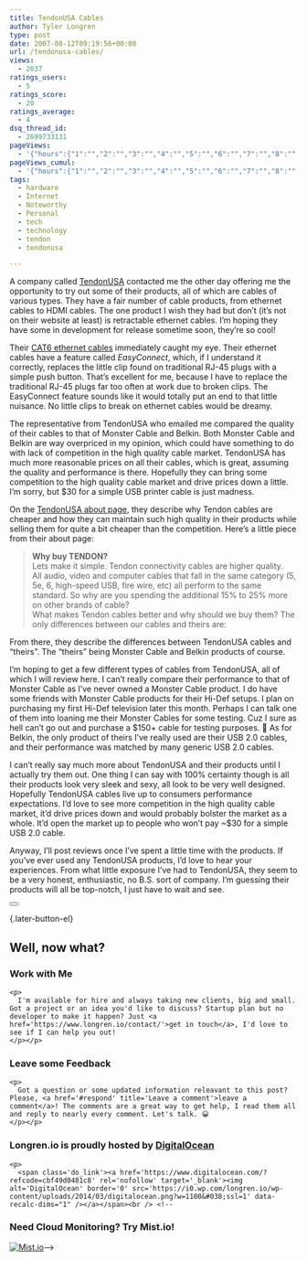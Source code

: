 ```yaml
---
title: TendonUSA Cables
author: Tyler Longren
type: post
date: 2007-08-12T09:19:56+00:00
url: /tendonusa-cables/
views:
  - 2037
ratings_users:
  - 5
ratings_score:
  - 20
ratings_average:
  - 4
dsq_thread_id:
  - 2699733131
pageViews:
  - '{"hours":{"1":"","2":"","3":"","4":"","5":"","6":"","7":"","8":"","9":"","10":"","11":"","12":"","13":"","14":"","15":"","16":"","17":"","18":"","19":"","20":"","21":"","22":"","23":"","24":"","25":"","26":"","27":"","28":"","29":"","30":"","31":"","32":"","33":"","34":"","35":"","36":"","37":"","38":"","39":"","40":"","41":"","42":"","43":"","44":"","45":"","46":"","47":""},"days":{"2":"","3":"","4":"","5":"","6":"","7":"","8":"","9":"","10":"","11":"","12":"","13":"","14":""},"weeks":{"3":"","4":"","5":"","6":"","7":"","8":"","9":"","10":"","11":"","12":""},"months":{"4":"","5":"","6":"","7":"","8":"","9":"","10":"","11":"","12":"","13":"","14":"","15":"","16":"","17":"","18":"","19":"","20":"","21":"","22":"","23":"","24":""}}'
pageViews_cumul:
  - '{"hours":{"1":"","2":"","3":"","4":"","5":"","6":"","7":"","8":"","9":"","10":"","11":"","12":"","13":"","14":"","15":"","16":"","17":"","18":"","19":"","20":"","21":"","22":"","23":"","24":"","25":"","26":"","27":"","28":"","29":"","30":"","31":"","32":"","33":"","34":"","35":"","36":"","37":"","38":"","39":"","40":"","41":"","42":"","43":"","44":"","45":"","46":"","47":""},"days":{"2":"","3":"","4":"","5":"","6":"","7":"","8":"","9":"","10":"","11":"","12":"","13":"","14":""},"weeks":{"3":"","4":"","5":"","6":"","7":"","8":"","9":"","10":"","11":"","12":""},"months":{"4":"","5":"","6":"","7":"","8":"","9":"","10":"","11":"","12":"","13":"","14":"","15":"","16":"","17":"","18":"","19":"","20":"","21":"","22":"","23":"","24":""}}'
tags:
  - hardware
  - Internet
  - Noteworthy
  - Personal
  - tech
  - technology
  - tendon
  - tendonusa

---
```

A company called [TendonUSA][1] contacted me the other day offering me the opportunity to try out some of their products, all of which are cables of various types. They have a fair number of cable products, from ethernet cables to HDMI cables. The one product I wish they had but don&#8217;t (it&#8217;s not on their website at least) is retractable ethernet cables. I&#8217;m hoping they have some in development for release sometime soon, they&#8217;re so cool!  
<!--adsense-->

  
Their [CAT6 ethernet cables][2] immediately caught my eye. Their ethernet cables have a feature called _EasyConnect_, which, if I understand it correctly, replaces the little clip found on traditional RJ-45 plugs with a simple push button. That&#8217;s excellent for me, because I have to replace the traditional RJ-45 plugs far too often at work due to broken clips. The EasyConnect feature sounds like it would totally put an end to that little nuisance. No little clips to break on ethernet cables would be dreamy.

The representative from TendonUSA who emailed me compared the quality of their cables to that of Monster Cable and Belkin. Both Monster Cable and Belkin are way overpriced in my opinion, which could have something to do with lack of competition in the high quality cable market. TendonUSA has much more reasonable prices on all their cables, which is great, assuming the quality and performance is there. Hopefully they can bring some competition to the high quality cable market and drive prices down a little. I&#8217;m sorry, but $30 for a simple USB printer cable is just madness.  
<!--adsense-->

  
On the [TendonUSA about page][3], they describe why Tendon cables are cheaper and how they can maintain such high quality in their products while selling them for quite a bit cheaper than the competition. Here&#8217;s a little piece from their about page:

> **Why buy TENDON?**  
> Lets make it simple. Tendon connectivity cables are higher quality.  
> All audio, video and computer cables that fall in the same category (5, 5e, 6, high-speed USB, fire wire, etc) all perform to the same standard. So why are you spending the additional 15% to 25% more on other brands of cable?  
> What makes Tendon cables better and why should we buy them? The only differences between our cables and theirs are:

From there, they describe the differences between TendonUSA cables and &#8220;theirs&#8221;. The &#8220;theirs&#8221; being Monster Cable and Belkin products of course. 

I&#8217;m hoping to get a few different types of cables from TendonUSA, all of which I will review here. I can&#8217;t really compare their performance to that of Monster Cable as I&#8217;ve never owned a Monster Cable product. I do have some friends with Monster Cable products for their Hi-Def setups. I plan on purchasing my first Hi-Def television later this month. Perhaps I can talk one of them into loaning me their Monster Cables for some testing. Cuz I sure as hell can&#8217;t go out and purchase a $150+ cable for testing purposes. 🙂 As for Belkin, the only product of theirs I&#8217;ve really used are their USB 2.0 cables, and their performance was matched by many generic USB 2.0 cables.

I can&#8217;t really say much more about TendonUSA and their products until I actually try them out. One thing I can say with 100% certainty though is all their products look very sleek and sexy, all look to be very well designed. Hopefully TendonUSA cables live up to consumers performance expectations. I&#8217;d love to see more competition in the high quality cable market, it&#8217;d drive prices down and would probably bolster the market as a whole. It&#8217;d open the market up to people who won&#8217;t pay ~$30 for a simple USB 2.0 cable.

Anyway, I&#8217;ll post reviews once I&#8217;ve spent a little time with the products. If you&#8217;ve ever used any TendonUSA products, I&#8217;d love to hear your experiences. From what little exposure I&#8217;ve had to TendonUSA, they seem to be a very honest, enthusiastic, no B.S. sort of company. I&#8217;m guessing their products will all be top-notch, I just have to wait and see. 

<div class="wpulike wpulike-default " >
  <div class="wp_ulike_general_class wp_ulike_is_not_liked">
    <button type="button"
					aria-label="Like Button"
					data-ulike-id="2329"
					data-ulike-nonce="4cd95eee5e"
					data-ulike-type="likeThis"
					data-ulike-template="wpulike-default"
					data-ulike-display-likers="0"
					data-ulike-disable-pophover="0"
					class="wp_ulike_btn wp_ulike_put_image wp_likethis_2329"></button><span class="count-box"></span>
  </div>
</div>

[][4]{.later-button-el}

<div class='what-next'>
  <h2>
    Well, now what?
  </h2>
  
  <div class='hire'>
    <h3>
      Work with Me
    </h3>
    
    <p>
      I'm available for hire and always taking new clients, big and small. Got a project or an idea you'd like to discuss? Startup plan but no developer to make it happen? Just <a href='https://www.longren.io/contact/'>get in touch</a>, I'd love to see if I can help you out!
    </p></p>
  </div>
  
  <div class='hire'>
    <h3>
      Leave some Feedback
    </h3>
    
    <p>
      Got a question or some updated information releavant to this post? Please, <a href='#respond' title='Leave a comment'>leave a comment</a>! The comments are a great way to get help, I read them all and reply to nearly every comment. Let's talk. 😀
    </p></p>
  </div>
  
  <div class='now-what-bottom-ad'>
    <h3>
      Longren.io is proudly hosted by <a href='https://www.digitalocean.com/?refcode=cbf49d0481c8'>DigitalOcean</a>
    </h3>
    
    <p>
      <span class='do_link'><a href='https://www.digitalocean.com/?refcode=cbf49d0481c8' rel='nofollow' target='_blank'><img alt='DigitalOcean' border='0' src='https://i0.wp.com/longren.io/wp-content/uploads/2014/03/digitalocean.png?w=1100&#038;ssl=1' data-recalc-dims="1" /></a></span><br /> <!--

<h3>Need Cloud Monitoring? Try Mist.io!</h3>

<span class='do_link'><a href='http://mist.io/?ref=tyler' rel='nofollow' target='_blank'><img alt='Mist.io' border='0' src='https://i0.wp.com/longren.io/wp-content/uploads/2014/04/mistio.jpg?w=1100&#038;ssl=1' data-recalc-dims="1"></a></span>--></div> </div>

 [1]: http://www.tendonusa.com/
 [2]: http://tendonusa.com/shop/product.php?productid=25&cat=2&page=1
 [3]: http://tendonusa.com/about.html
 [4]: #